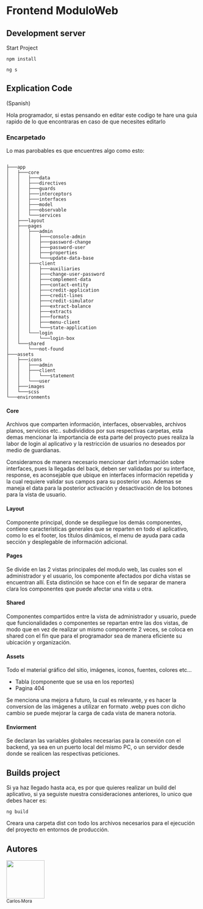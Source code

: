 # Frontend ModuloWeb

## Development server

Start Project

``` 
npm install

ng s

```

## Explication Code
(Spanish)

Hola programador, si estas pensando en editar este codigo te hare una guia rapido de lo que encontraras en caso de que necesites editarlo

### Encarpetado

Lo mas parobables es que encuentres algo como esto:

```

├───app
│   ├───core
│   │   ├───data
│   │   ├───directives
│   │   ├───guards
│   │   ├───interceptors
│   │   ├───interfaces
│   │   ├───model
│   │   ├───observable
│   │   └───services
│   ├───layout
│   ├───pages
│   │   ├───admin
│   │   │   ├───console-admin
│   │   │   ├───password-change
│   │   │   ├───password-user
│   │   │   ├───properties
│   │   │   └───update-data-base
│   │   ├───client
│   │   │   ├───auxiliaries
│   │   │   ├───change-user-password
│   │   │   ├───complement-data
│   │   │   ├───contact-entity
│   │   │   ├───credit-application
│   │   │   ├───credit-lines
│   │   │   ├───credit-simulator
│   │   │   ├───extract-balance
│   │   │   ├───extracts
│   │   │   ├───formats
│   │   │   ├───menu-client
│   │   │   └───state-application
│   │   └───login
│   │       └───login-box
│   └───shared
│       └───not-found
├───assets
│   ├───icons
│   │   ├───admin
│   │   ├───client
│   │   │   └───statement
│   │   └───user
│   ├───images
│   └───scss
└───environments

```

#### Core

Archivos que comparten información, interfaces, observables, archivos planos, servicios etc.. subdivididos por sus respectivas carpetas, esta demas mencionar la importancia de esta parte del proyecto pues realiza la labor de login al aplicativo y la restricción de usuarios no deseados por medio de guardianas.

Consideramos de manera necesario mencionar dart información sobre interfaces, pues la llegadas del back, deben ser validadas por su interface, response, es aconsejable que ubique en interfaces información repetida y la cual requiere validar sus campos para su posterior uso. Ademas se maneja el data para la posterior activación y desactivación de los botones para la vista de usuario.  

#### Layout

Componente principal, donde se despliegue los demás componentes, contiene características generales que se reparten en todo el aplicativo, como lo es el footer, los títulos dinámicos, el menu de ayuda para cada sección y desplegable de información adicional. 

#### Pages

Se divide en las 2 vistas principales del modulo web, las cuales son el administrador y el usuario, los componente afectados por dicha vistas se encuentran allí. Esta distinción se hace con el fin de separar de manera clara los componentes que puede afectar una vista u otra.

#### Shared

Componentes compartidos entre la vista de administrador y usuario, puede que funcionalidades o componentes se repartan entre las dos vistas, de modo que en vez de realizar un mismo componente 2 veces, se coloca en shared con el fin que para el programador sea de manera eficiente su ubicación y organización.

#### Assets

Todo el material gráfico del sitio, imágenes, iconos, fuentes, colores etc...

- Tabla (componente que se usa en los reportes)
- Pagina 404

Se menciona una mejora a futuro, la cual es relevante, y es hacer la conversion de las imágenes a utilizar en formato .webp pues con dicho cambio se puede mejorar la carga de cada vista de manera notoria.

#### Enviorment 

Se declaran las variables globales necesarias para la conexión con el backend, ya sea en un puerto local del mismo PC, o un servidor desde donde se realicen las respectivas peticiones.


## Builds project

Si ya haz llegado hasta aca, es por que quieres realizar un build del aplicativo, si ya seguiste nuestra consideraciones anteriores, lo unico que debes hacer es:

``` 
ng build

```
    
Creara una carpeta dist con todo los archivos necesarios para el ejecución del proyecto en entornos de producción.

## Autores
 [<img src="https://avatars.githubusercontent.com/u/67118793?v=4" border-radius=100 width=100><br><sub>Carlos Mora</sub>](https://github.com/Fozzy3)
